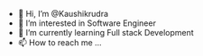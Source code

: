 - 👋 Hi, I’m @Kaushikrudra
- 👀 I’m interested in Software Engineer
- 🌱 I’m currently learning Full stack Development
- 📫 How to reach me ...

<!---
Kaushikrudra/Kaushikrudra is a ✨ special ✨ repository because its `README.md` (this file) appears on your GitHub profile.
You can click the Preview link to take a look at your changes.
--->
